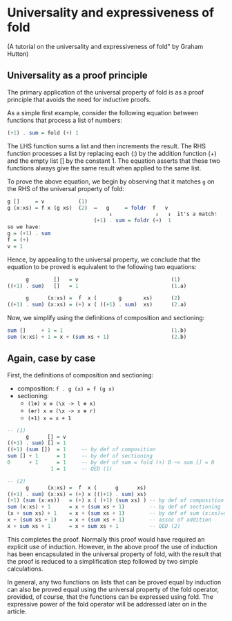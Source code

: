 # Universality and expressiveness of fold

(A tutorial on the universality and expressiveness of fold" by Graham Hutton)


## Universality as a proof principle

The primary application of the universal property of fold is as a proof principle that avoids the need for inductive proofs. 

As a simple first example, consider the following equation between functions that process a list of numbers:

```haskell
(+1) . sum = fold (+) 1
```

The LHS function sums a list and then increments the result. The RHS function processes a list by replacing each (:) by the addition function (+) and the empty list [] by the constant 1. The equation asserts that these two functions always give the same result when applied to the same list.

To prove the above equation, we begin by observing that it matches `g` on the RHS of the universal property of fold:

```haskell
g []     = v           (1)
g (x:xs) = f x (g xs)  (2)  ⇔   g     = foldr  f   v
                                 ↓              ↓   ↓  it's a match!
                            (+1) . sum = foldr (+)  1
so we have:
g = (+1) . sum
f = (+)
v = 1
```

Hence, by appealing to the universal property, we conclude that the equation to be proved is equivalent to the following two equations:

```haskell
      g        []   = v                              (1)
((+1) . sum)   []   = 1                              (1.a)

      g      (x:xs) =  f  x (       g       xs)      (2)
((+1) . sum) (x:xs) = (+) x ( ((+1) . sum)  xs)      (2.a)
```

Now, we simplify using the definitions of composition and sectioning:

```haskell
sum []     + 1 = 1                                   (1.b)
sum (x:xs) + 1 = x + (sum xs + 1)                    (2.b)
```

## Again, case by case

First, the definitions of composition and sectioning:

- composition: `f . g (x) = f (g x)`
- sectioning: 
  - `(l⊛) x ≡ (\x -> l ⊛ x)`
  - `(⊛r) x ≡ (\x -> x ⊛ r)`
  - `(+1) x = x + 1`


```haskell
-- (1)
      g      [] = v
((+1) . sum) [] = 1
((+1) (sum [])  = 1     -- by def of composition
sum [] + 1      = 1     -- by def of sectioning
0      + 1      = 1     -- by def of sum = fold (+) 0 ~> sum [] = 0
              1 = 1     -- QED (1)

-- (2)
      g      (x:xs) =  f  x (      g      xs)
((+1) . sum) (x:xs) = (+) x (((+1) . sum) xs)
(+1) (sum (x:xs))   = (+) x ( (+1) (sum xs) ) -- by def of composition
sum (x:xs) + 1      = x + (sum xs + 1)        -- by def of sectioning
(x + sum xs) + 1    = x + (sum xs + 1)        -- by def of sum (x:xs)=x+sum xs
x + (sum xs + 1)    = x + (sum xs + 1)        -- assoc of addition
x + sum xs + 1      = x + sum xs + 1          -- QED (2)
```

This completes the proof. Normally this proof would have required an explicit use of induction. However, in the above proof the use of induction has been encapsulated in the universal property of fold, with the result that the proof is reduced to a simplification step followed by two simple calculations.

In general, any two functions on lists that can be proved equal by induction can also be proved equal using the universal property of the fold operator, provided, of course, that the functions can be expressed using fold. The expressive power of the fold operator will be addressed later on in the article.
